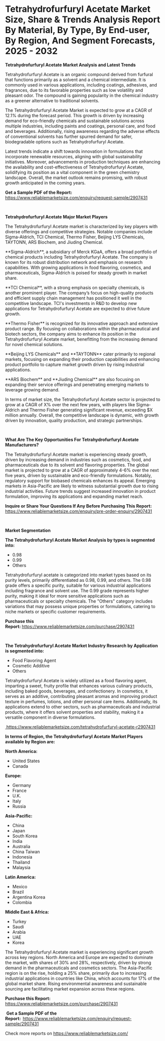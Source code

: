 <p><h1>Tetrahydrofurfuryl Acetate Market Size, Share & Trends Analysis Report By Material, By Type, By End-user, By Region, And Segment Forecasts, 2025 - 2032</h1></p><p><strong>Tetrahydrofurfuryl Acetate Market Analysis and Latest Trends</strong></p>
<p><p>Tetrahydrofurfuryl Acetate is an organic compound derived from furfural that functions primarily as a solvent and a chemical intermediate. It is commonly used in various applications, including coatings, adhesives, and fragrances, due to its favorable properties such as low volatility and pleasant odor. The compound is gaining popularity in the chemical industry as a greener alternative to traditional solvents.</p><p>The Tetrahydrofurfuryl Acetate Market is expected to grow at a CAGR of 12.1% during the forecast period. This growth is driven by increasing demand for eco-friendly chemicals and sustainable solutions across multiple industries, including paints and coatings, personal care, and food and beverages. Additionally, rising awareness regarding the adverse effects of conventional solvents has further spurred demand for safer, biodegradable options such as Tetrahydrofurfuryl Acetate.</p><p>Latest trends indicate a shift towards innovation in formulations that incorporate renewable resources, aligning with global sustainability initiatives. Moreover, advancements in production techniques are enhancing the availability and cost-effectiveness of Tetrahydrofurfuryl Acetate, solidifying its position as a vital component in the green chemistry landscape. Overall, the market outlook remains promising, with robust growth anticipated in the coming years.</p></p>
<p><strong>Get a Sample PDF of the Report:&nbsp;</strong> <a href="https://www.reliablemarketsize.com/enquiry/request-sample/2907431?utm_campaign=2626&utm_medium=2&utm_source=Github&utm_content=ia&utm_term=12032025&utm_id=tetrahydrofurfuryl-acetate">https://www.reliablemarketsize.com/enquiry/request-sample/2907431</a></p>
<p>&nbsp;</p>
<p><strong>Tetrahydrofurfuryl Acetate Major Market Players</strong></p>
<p><p>The Tetrahydrofurfuryl Acetate market is characterized by key players with diverse offerings and competitive strategies. Notable companies include Sigma-Aldrich, TCI Chemical, Thermo Fisher, Beijing LYS Chemicals, TAYTONN, ARS Biochem, and Jiuding Chemical.</p><p>**Sigma-Aldrich**, a subsidiary of Merck KGaA, offers a broad portfolio of chemical products including Tetrahydrofurfuryl Acetate. The company is known for its robust distribution network and emphasis on research capabilities. With growing applications in food flavoring, cosmetics, and pharmaceuticals, Sigma-Aldrich is poised for steady growth in market share.</p><p>**TCI Chemical**, with a strong emphasis on specialty chemicals, is another prominent player. The company’s focus on high-quality products and efficient supply chain management has positioned it well in the competitive landscape. TCI's investments in R&D to develop new applications for Tetrahydrofurfuryl Acetate are expected to drive future growth.</p><p>**Thermo Fisher** is recognized for its innovative approach and extensive product range. By focusing on collaborations within the pharmaceutical and biotech sectors, the company aims to enhance its position in the Tetrahydrofurfuryl Acetate market, benefitting from the increasing demand for novel chemical solutions.</p><p>**Beijing LYS Chemicals** and **TAYTONN** cater primarily to regional markets, focusing on expanding their production capabilities and enhancing product portfolio to capture market growth driven by rising industrial applications.</p><p>**ARS Biochem** and **Jiuding Chemical** are also focusing on expanding their service offerings and penetrating emerging markets to leverage growing demand. </p><p>In terms of market size, the Tetrahydrofurfuryl Acetate sector is projected to grow at a CAGR of X% over the next few years, with players like Sigma-Aldrich and Thermo Fisher generating significant revenue, exceeding $X million annually. Overall, the competitive landscape is dynamic, with growth driven by innovation, quality production, and strategic partnerships.</p></p>
<p>&nbsp;</p>
<p><strong>What Are The Key Opportunities For Tetrahydrofurfuryl Acetate Manufacturers?</strong></p>
<p><p>The Tetrahydrofurfuryl Acetate market is experiencing steady growth, driven by increasing demand in industries such as cosmetics, food, and pharmaceuticals due to its solvent and flavoring properties. The global market is projected to grow at a CAGR of approximately 4-6% over the next five years, driven by sustainable and eco-friendly formulations. Notably, regulatory support for biobased chemicals enhances its appeal. Emerging markets in Asia-Pacific are likely to witness substantial growth due to rising industrial activities. Future trends suggest increased innovation in product formulation, improving its applications and expanding market reach.</p></p>
<p><strong>Inquire or Share Your Questions If Any Before Purchasing This Report:</strong> <a href="https://www.reliablemarketsize.com/enquiry/pre-order-enquiry/2907431?utm_campaign=2626&utm_medium=2&utm_source=Github&utm_content=ia&utm_term=12032025&utm_id=tetrahydrofurfuryl-acetate">https://www.reliablemarketsize.com/enquiry/pre-order-enquiry/2907431</a></p>
<p>&nbsp;</p>
<p><strong>Market Segmentation</strong></p>
<p><strong>The Tetrahydrofurfuryl Acetate Market Analysis by types is segmented into:</strong></p>
<p><ul><li>0.98</li><li>0.99</li><li>Others</li></ul></p>
<p><p>Tetrahydrofurfuryl acetate is categorized into market types based on its purity levels, primarily differentiated as 0.98, 0.99, and others. The 0.98 grade offers a specific purity, suitable for various industrial applications including fragrance and solvent use. The 0.99 grade represents higher purity, making it ideal for more sensitive applications such as pharmaceuticals or specialty chemicals. The "Others" category includes variations that may possess unique properties or formulations, catering to niche markets or specific customer requirements.</p></p>
<p><strong>Purchase this Report:&nbsp;</strong><a href="https://www.reliablemarketsize.com/purchase/2907431?utm_campaign=2626&utm_medium=2&utm_source=Github&utm_content=ia&utm_term=12032025&utm_id=tetrahydrofurfuryl-acetate">https://www.reliablemarketsize.com/purchase/2907431</a></p>
<p>&nbsp;</p>
<p><strong>The Tetrahydrofurfuryl Acetate Market Industry Research by Application is segmented into:</strong></p>
<p><ul><li>Food Flavoring Agent</li><li>Cosmetic Additive</li><li>Others</li></ul></p>
<p><p>Tetrahydrofurfuryl Acetate is widely utilized as a food flavoring agent, imparting a sweet, fruity profile that enhances various culinary products, including baked goods, beverages, and confectionery. In cosmetics, it serves as an additive, contributing pleasant aromas and improving product texture in perfumes, lotions, and other personal care items. Additionally, its applications extend to other sectors, such as pharmaceuticals and industrial products, where it offers solvent properties and stability, making it a versatile component in diverse formulations.</p></p>
<p><a href="https://www.reliablemarketsize.com/tetrahydrofurfuryl-acetate-r2907431?utm_campaign=2626&utm_medium=2&utm_source=Github&utm_content=ia&utm_term=12032025&utm_id=tetrahydrofurfuryl-acetate">&nbsp;https://www.reliablemarketsize.com/tetrahydrofurfuryl-acetate-r2907431</a></p>
<p><strong>In terms of Region, the Tetrahydrofurfuryl Acetate Market Players available by Region are:</strong></p>
<p>
    <p> <strong> North America: </strong>
        <ul>
            <li>United States</li>
            <li>Canada</li>
        </ul>
        </p> 
    <p> <strong> Europe: </strong>
        <ul>
            <li>Germany</li>
            <li>France</li>
            <li>U.K.</li>
            <li>Italy</li>
            <li>Russia</li>
        </ul>
        </p> 
    <p> <strong> Asia-Pacific: </strong>
        <ul>
            <li>China</li>
            <li>Japan</li>
            <li>South Korea</li>
            <li>India</li>
            <li>Australia</li>
            <li>China Taiwan</li>
            <li>Indonesia</li>
            <li>Thailand</li>
            <li>Malaysia</li>
        </ul>
        </p> 
    <p> <strong> Latin America: </strong>
        <ul>
            <li>Mexico</li>
            <li>Brazil</li>
            <li>Argentina Korea</li>
            <li>Colombia</li>
        </ul>
        </p> 
    <p> <strong> Middle East & Africa: </strong>
        <ul>
            <li>Turkey</li>
            <li>Saudi</li>
            <li>Arabia</li>
            <li>UAE</li>
            <li>Korea</li>
        </ul>
    </p>
    </p>
<p><p>The Tetrahydrofurfuryl Acetate market is experiencing significant growth across key regions. North America and Europe are expected to dominate the market, with shares of 30% and 28%, respectively, driven by strong demand in the pharmaceuticals and cosmetics sectors. The Asia-Pacific region is on the rise, holding a 25% share, primarily due to increasing industrial applications in countries like China, which accounts for 17% of the global market share. Rising environmental awareness and sustainable sourcing are facilitating market expansion across these regions.</p></p>
<p><strong>Purchase this Report: </strong><a href="https://www.reliablemarketsize.com/purchase/2907431?utm_campaign=2626&utm_medium=2&utm_source=Github&utm_content=ia&utm_term=12032025&utm_id=tetrahydrofurfuryl-acetate">https://www.reliablemarketsize.com/purchase/2907431</a></p>
<p>&nbsp;<strong>Get a Sample PDF of the Report:&nbsp;&nbsp;</strong><a href="https://www.reliablemarketsize.com/enquiry/request-sample/2907431?utm_campaign=2626&utm_medium=2&utm_source=Github&utm_content=ia&utm_term=12032025&utm_id=tetrahydrofurfuryl-acetate">https://www.reliablemarketsize.com/enquiry/request-sample/2907431</a></p>
<p><strong></strong></p>
<p>Check more reports on <a href="https://www.reliablemarketsize.com/?utm_campaign=2626&utm_medium=2&utm_source=Github&utm_content=ia&utm_term=12032025&utm_id=tetrahydrofurfuryl-acetate">https://www.reliablemarketsize.com/</a></p>